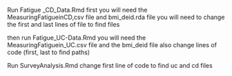 Run Fatigue _CD_Data.Rmd first
you will need the MeasuringFatigueinCD,csv file
and bmi_deid.rda file
you will need to change the first and last lines of file to find files

then run Fatigue_UC-Data.Rmd
you will need the MeasuringFatiguein_UC.csv file
and the bmi_deid file
also change lines of code (first, last to find paths)

Run SurveyAnalysis.Rmd
change first line of code to find uc and cd files
